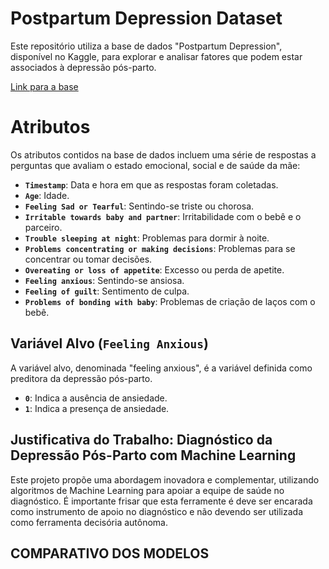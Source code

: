 <h1>Postpartum Depression Dataset</h1>
<p>Este repositório utiliza a base de dados "Postpartum Depression", disponível no Kaggle, para explorar e analisar fatores que podem estar associados à depressão pós-parto.</p>
<a href="https://www.kaggle.com/datasets/parvezalmuqtadir2348/postpartum-depression/data">Link para a base</a>
<h1>Atributos</h1>
<p>Os atributos contidos na base de dados incluem uma série de respostas a perguntas que avaliam o estado emocional, social e de saúde da mãe:</p>
<ul>
    <li><strong><code>Timestamp</code></strong>: Data e hora em que as respostas foram coletadas.</li>
    <li><strong><code>Age</code></strong>: Idade.</li>
    <li><strong><code>Feeling Sad or Tearful</code></strong>: Sentindo-se triste ou chorosa.</li>
    <li><strong><code>Irritable towards baby and partner</code></strong>: Irritabilidade com o bebê e o parceiro.</li>
    <li><strong><code>Trouble sleeping at night</code></strong>: Problemas para dormir à noite.</li>
    <li><strong><code>Problems concentrating or making decisions</code></strong>: Problemas para se concentrar ou tomar decisões.</li>
    <li><strong><code>Overeating or loss of appetite</code></strong>: Excesso ou perda de apetite.</li>
    <li><strong><code>Feeling anxious</code></strong>: Sentindo-se ansiosa.</li>
    <li><strong><code>Feeling of guilt</code></strong>: Sentimento de culpa.</li>
    <li><strong><code>Problems of bonding with baby</code></strong>: Problemas de criação de laços com o bebê.</li>
</ul>
<h2>Variável Alvo (<code>Feeling Anxious</code>)</h2>
<p>A variável alvo, denominada "feeling anxious", é a variável definida como preditora da depressão pós-parto.</p>
<ul>
        <li><strong><code>0</code></strong>: Indica a ausência de ansiedade.</li>
        <li><strong><code>1</code></strong>: Indica a presença de ansiedade.</li>
    </ul>
<h2>Justificativa do Trabalho: Diagnóstico da Depressão Pós-Parto com Machine Learning</h2>
<p>Este projeto propõe uma abordagem inovadora e complementar, utilizando algoritmos de Machine Learning para apoiar a equipe de saúde no diagnóstico. É importante frisar que esta ferramente é deve ser encarada como instrumento de apoio no diagnóstico e não devendo ser utilizada como ferramenta decisória autônoma. </p>
<h2>COMPARATIVO DOS MODELOS</h2>


